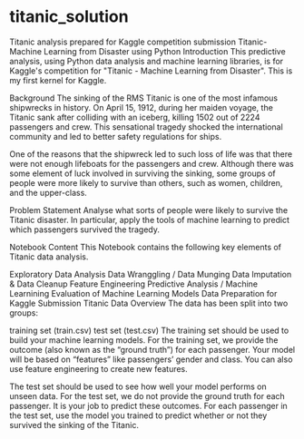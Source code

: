 # titanic_solution
Titanic analysis prepared for Kaggle competition submission
Titanic- Machine Learning from Disaster using Python
Introduction
This predictive analysis, using Python data analysis and machine learning libraries, is for Kaggle's competition for "Titanic - Machine Learning from Disaster". This is my first kernel for Kaggle.

Background
The sinking of the RMS Titanic is one of the most infamous shipwrecks in history. On April 15, 1912, during her maiden voyage, the Titanic sank after colliding with an iceberg, killing 1502 out of 2224 passengers and crew. This sensational tragedy shocked the international community and led to better safety regulations for ships.

One of the reasons that the shipwreck led to such loss of life was that there were not enough lifeboats for the passengers and crew. Although there was some element of luck involved in surviving the sinking, some groups of people were more likely to survive than others, such as women, children, and the upper-class.

Problem Statement
Analyse what sorts of people were likely to survive the Titanic disaster. In particular, apply the tools of machine learning to predict which passengers survived the tragedy.

Notebook Content
This Notebook contains the following key elements of Titanic data analysis.

Exploratory Data Analysis
Data Wranggling / Data Munging
Data Imputation & Data Cleanup
Feature Engineering
Predictive Analysis / Machine Learnining
Evaluation of Machine Learning Models
Data Preparation for Kaggle Submission
Titanic Data
Overview
The data has been split into two groups:

training set (train.csv) test set (test.csv) The training set should be used to build your machine learning models. For the training set, we provide the outcome (also known as the “ground truth”) for each passenger. Your model will be based on “features” like passengers’ gender and class. You can also use feature engineering to create new features.

The test set should be used to see how well your model performs on unseen data. For the test set, we do not provide the ground truth for each passenger. It is your job to predict these outcomes. For each passenger in the test set, use the model you trained to predict whether or not they survived the sinking of the Titanic.
